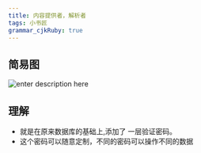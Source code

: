 ```yaml
---
title: 内容提供者，解析者 
tags: 小书匠
grammar_cjkRuby: true
---
```

## 简易图
![enter description here][1]


  [1]: ./images/%E5%86%85%E5%AE%B9%E6%8F%90%E4%BE%9B%E8%80%85%E7%AE%80%E6%98%93%E5%9B%BE_1.png "内容提供者简易图"
  
  
  ## 理解
  - 就是在原来数据库的基础上,添加了 一层验证密码。
  - 这个密码可以随意定制，不同的密码可以操作不同的数据